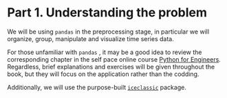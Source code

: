 # Part 1. Understanding the problem

We will be using `pandas` in the preprocessing stage, in particular we will  organize, group, manipulate and visualize time series data.

For those unfamiliar with `pandas` , it may be a good idea to review the corresponding chapter in the self pace online course [Python for Engineers](https://teachbooks.github.io/learn-python/06/Theory/01.html). Regardless, brief explanations and exercises will be given throughout the book, but they will focus on the application rather than the codding.



Additionally, we will use the purpose-built [`iceclassic`](https://test.pypi.org/project/iceclassic/ ) package.


